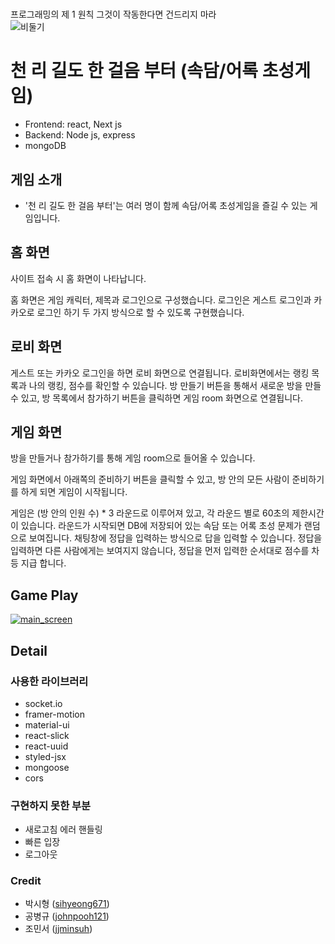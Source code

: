 #   
프로그래밍의 제 1 원칙 그것이 작동한다면 건드리지 마라   
![비둘기](https://user-images.githubusercontent.com/77565951/151102216-ab8b68b1-6253-4200-a496-768988f661c8.gif)


# 천 리 길도 한 걸음 부터 (속담/어록 초성게임)
- Frontend: react, Next js
- Backend: Node js, express
- mongoDB

## 게임 소개
- '천 리 길도 한 걸음 부터'는 여러 명이 함께 속담/어록 초성게임을 즐길 수 있는 게임입니다.

## 홈 화면

사이트 접속 시 홈 화면이 나타납니다.

홈 화면은 게임 캐릭터, 제목과 로그인으로 구성했습니다. 로그인은 게스트 로그인과 카카오로 로그인 하기 두 가지 방식으로 할 수 있도록 구현했습니다.

## 로비 화면

게스트 또는 카카오 로그인을 하면 로비 화면으로 연결됩니다. 로비화면에서는 랭킹 목록과 나의 랭킹, 점수를 확인할 수 있습니다. 방 만들기 버튼을 통해서 새로운 방을 만들 수 있고, 방 목록에서 참가하기 버튼을 클릭하면 게임 room 화면으로 연결됩니다. 

## 게임 화면

방을 만들거나 참가하기를 통해 게임 room으로 들어올 수 있습니다. 
   
게임 화면에서 아래쪽의 준비하기 버튼을 클릭할 수 있고, 방 안의 모든 사람이 준비하기를 하게 되면 게임이 시작됩니다.
   
게임은 (방 안의 인원 수) * 3 라운드로 이루어져 있고, 각 라운드 별로 60초의 제한시간이 있습니다. 라운드가 시작되면 DB에 저장되어 있는 속담 또는 어록 초성 문제가 랜덤으로 보여집니다. 채팅창에 정답을 입력하는 방식으로 답을 입력할 수 있습니다. 정답을 입력하면 다른 사람에게는 보여지지 않습니다, 정답을 먼저 입력한 순서대로 점수를 차등 지급 합니다.

## Game Play
[![main_screen](https://user-images.githubusercontent.com/77565951/151115852-d6c668bc-7639-4261-ad4d-3ed59a3e7ce7.png)](https://drive.google.com/file/d/1mqwKJLVev7EtDcnGh7aN_Zj7ueIvttVi/view?usp=sharing)

## Detail   

### 사용한 라이브러리
- socket.io
- framer-motion
- material-ui
- react-slick
- react-uuid
- styled-jsx
- mongoose
- cors

### 구현하지 못한 부분
- 새로고침 에러 핸들링
- 빠른 입장
- 로그아웃


### Credit
- 박시형 ([sihyeong671](https://github.com/sihyeong671))
- 공병규 ([johnpooh121](https://github.com/johnpooh121))
- 조민서 ([jjminsuh](https://github.com/jjminsuh))
